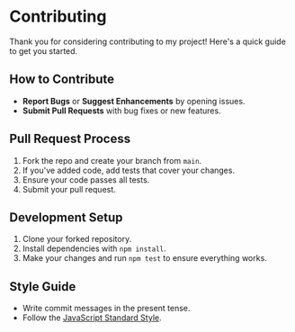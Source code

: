 # Contributing

Thank you for considering contributing to my project! Here's a quick guide to get you started.

## How to Contribute

- **Report Bugs** or **Suggest Enhancements** by opening issues.
- **Submit Pull Requests** with bug fixes or new features.

## Pull Request Process

1. Fork the repo and create your branch from `main`.
2. If you've added code, add tests that cover your changes.
3. Ensure your code passes all tests.
4. Submit your pull request.

## Development Setup

1. Clone your forked repository.
2. Install dependencies with `npm install`.
3. Make your changes and run `npm test` to ensure everything works.

## Style Guide

- Write commit messages in the present tense.
- Follow the [JavaScript Standard Style](https://standardjs.com/).
